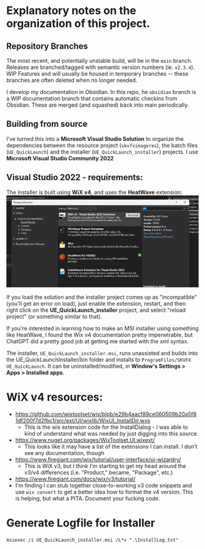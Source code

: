 # Explanatory notes on the organization of this project.
## Repository Branches
The most recent, and potentially unstable build, will be in the `main` branch.  Releases are branched/tagged with semantic version numbers (ie. `v2.3.4`).  WIP Features and will usually be housed in temporary branches  -- these branches are often deleted when no longer needed.  

I develop my documentation in Obsidian.  In this repo, he `obsidian` branch is a WIP documentation branch that contains automatic checkins from Obsidian.  These are merged (and squashed) back into main periodically. 

## Building from source

I've turned this into a **Microsoft Visual Studio Solution** to organize the dependencies between the resource project (`skvfximageres`), the batch files (`UE_QuickLaunch`) and the installer (`UE_QuickLaunch_installer`) projects.  I use **Microsoft Visual Studio Community 2022**

## Visual Studio 2022 - requirements:
The installer is built using **WiX v4**, and uses the **HeatWave** extension:  
![](../assets/media/Pasted%20image%2020230816133706.png)

If you load the solution and the installer project comes up as "incompatible" (you'll get an error on load), just enable the extension, restart, and then right click on the **UE_QuickLaunch_installer** project, and select "reload project" (or something similar to that).

If you're interested in learning how to make an MSI installer using something like HeatWave, I found the Wix v4 documentation pretty impenetrable, but ChatGPT did a pretty good job at getting me started with the xml syntax.

The installer, `UE_QuickLaunch_installer.msi`, runs unassisted and builds into the UE_QuickLaunchInstaller/bin folder and installs to `ProgramFiles/SKVFX UE_QuickLaunch`. It can be uninstalled/modified, in **Window's Settings > Apps > Installed apps**.

# WiX v4 resources:

- https://github.com/wixtoolset/wix/blob/e29b4aacf89ce060509b20a5f81df200f7d2fbc1/src/ext/UI/wixlib/WixUI_InstallDir.wxs
	- This is the wix extension code for the InstallDialog - I was
	able to kind of understand what was needed by just digging into
	this source.
- https://www.nuget.org/packages/WixToolset.UI.wixext/
	- This looks like it may have a list of the extensions I can
	install.  I don't see any documentation, though
- https://www.firegiant.com/wix/tutorial/user-interface/ui-wizardry/
	- This is WiX v3, but I think I'm starting to get my head around
	the v3/v4 differences (i.e. "Product," became, "Package", etc.)
- https://www.firegiant.com/docs/wix/v3/tutorial/
- I'm finding I can stub together close-to-working v3 code snippets and use `wix convert` to get a better idea how to format the v4 version.  This is helping, but what a PITA.  Document your fucking code.


# Generate Logfile for Installer
```
msiexec /i UE_QuickLaunch_installer.msi /L*v ".\InstallLog.txt"
```




